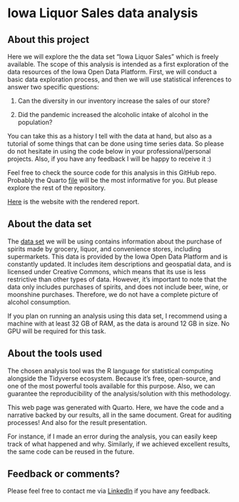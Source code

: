 
<!-- README.md is generated from README.Rmd. Please edit that file -->

# Iowa Liquor Sales data analysis

## About this project

Here we will explore the the data set “Iowa Liquor Sales” which is
freely available. The scope of this analysis is intended as a first
exploration of the data resources of the Iowa Open Data Platform. First,
we will conduct a basic data exploration process, and then we will use
statistical inferences to answer two specific questions:

1.  Can the diversity in our inventory increase the sales of our store?

2.  Did the pandemic increased the alcoholic intake of alcohol in the
    population?

You can take this as a history I tell with the data at hand, but also as
a tutorial of some things that can be done using time series data. So
please do not hesitate in using the code below in your
professional/personal projects. Also, if you have any feedback I will be
happy to receive it :)

Feel free to check the source code for this analysis in this GitHub
repo. Probably the Quarto
[file](https://github.com/jospablo777/iowa_liquor_sales_analysis/blob/main/communication/iowa_liquor_analysis.qmd)
will be the most informative for you. But please explore the rest of the
repository.

[Here](https://jospablo777.github.io/iowa_liquor_sales_analysis/iowa_liquor_analysis.html)
is the website with the rendered report.

## About the data set

The [data
set](https://data.iowa.gov/Sales-Distribution/Iowa-Liquor-Sales/m3tr-qhgy/about_data)
we will be using contains information about the purchase of spirits made
by grocery, liquor, and convenience stores, including supermarkets. This
data is provided by the Iowa Open Data Platform and is constantly
updated. It includes item descriptions and geospatial data, and is
licensed under Creative Commons, which means that its use is less
restrictive than other types of data. However, it’s important to note
that the data only includes purchases of spirits, and does not include
beer, wine, or moonshine purchases. Therefore, we do not have a complete
picture of alcohol consumption.

If you plan on running an analysis using this data set, I recommend
using a machine with at least 32 GB of RAM, as the data is around 12 GB
in size. No GPU will be required for this task.

## About the tools used

The chosen analysis tool was the R language for statistical computing
alongside the Tidyverse ecosystem. Because it’s free, open-source, and
one of the most powerful tools available for this purpose. Also, we can
guarantee the reproducibility of the analysis/solution with this
methodology.

This web page was generated with Quarto. Here, we have the code and a
narrative backed by our results, all in the same document. Great for
auditing processes! And also for the result presentation.

For instance, if I made an error during the analysis, you can easily
keep track of what happened and why. Similarly, if we achieved excellent
results, the same code can be reused in the future.

## Feedback or comments?

Please feel free to contact me via
[LinkedIn](https://www.linkedin.com/in/jose-barrantes/) if you have any
feedback.
